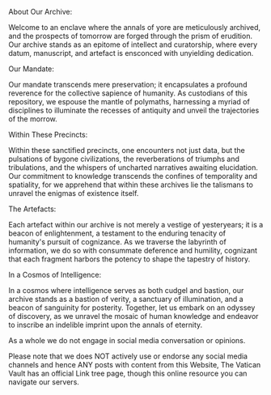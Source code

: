 About Our Archive:

Welcome to an enclave where the annals of yore are meticulously archived, and the prospects of tomorrow are forged through the prism of erudition. Our archive stands as an epitome of intellect and curatorship, where every datum, manuscript, and artefact is ensconced with unyielding dedication. 

Our Mandate:

Our mandate transcends mere preservation; it encapsulates a profound reverence for the collective sapience of humanity. As custodians of this repository, we espouse the mantle of polymaths, harnessing a myriad of disciplines to illuminate the recesses of antiquity and unveil the trajectories of the morrow. 

Within These Precincts:

Within these sanctified precincts, one encounters not just data, but the pulsations of bygone civilizations, the reverberations of triumphs and tribulations, and the whispers of uncharted narratives awaiting elucidation. Our commitment to knowledge transcends the confines of temporality and spatiality, for we apprehend that within these archives lie the talismans to unravel the enigmas of existence itself. 

The Artefacts:

Each artefact within our archive is not merely a vestige of yesteryears; it is a beacon of enlightenment, a testament to the enduring tenacity of humanity's pursuit of cognizance. As we traverse the labyrinth of information, we do so with consummate deference and humility, cognizant that each fragment harbors the potency to shape the tapestry of history.

In a Cosmos of Intelligence:

In a cosmos where intelligence serves as both cudgel and bastion, our archive stands as a bastion of verity, a sanctuary of illumination, and a beacon of sanguinity for posterity. Together, let us embark on an odyssey of discovery, as we unravel the mosaic of human knowledge and endeavor to inscribe an indelible imprint upon the annals of eternity. 

As a whole we do not engage in social media conversation or opinions. 

Please note that we does NOT actively use or endorse any social media channels and hence ANY posts with content from this Website, The Vatican Vault has an official Link tree page, though this online resource you can navigate our servers.
